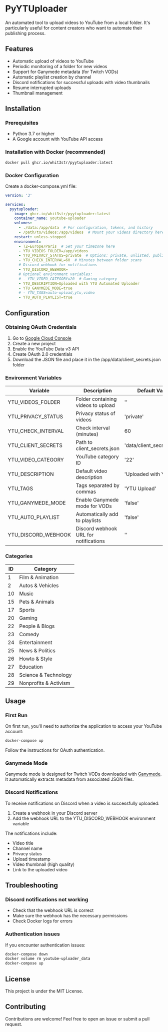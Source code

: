 # PyYTUploader

An automated tool to upload videos to YouTube from a local folder. It's particularly useful for content creators who want to automate their publishing process.

## Features

* Automatic upload of videos to YouTube
* Periodic monitoring of a folder for new videos
* Support for Ganymede metadata (for Twitch VODs)
* Automatic playlist creation by channel
* Discord notifications for successful uploads with video thumbnails
* Resume interrupted uploads
* Thumbnail management

## Installation

### Prerequisites

* Python 3.7 or higher
* A Google account with YouTube API access

### Installation with Docker (recommended)

```bash
docker pull ghcr.io/whit3str/pyytuploader:latest
```

### Docker Configuration

Create a docker-compose.yml file:

```yaml
version: '3'

services:
  pyytuploader:
    image: ghcr.io/whit3str/pyytuploader:latest
    container_name: youtube-uploader
    volumes:
      - ./data:/app/data  # For configuration, tokens, and history
      - /path/to/videos:/app/videos  # Mount your videos directory here
    restart: unless-stopped
    environment:
      - TZ=Europe/Paris  # Set your timezone here
      - YTU_VIDEOS_FOLDER=/app/videos
      - YTU_PRIVACY_STATUS=private  # Options: private, unlisted, public
      - YTU_CHECK_INTERVAL=60  # Minutes between folder scans
      # Discord webhook for notifications
      - YTU_DISCORD_WEBHOOK=
      # Optional environment variables:
      # - YTU_VIDEO_CATEGORY=20  # Gaming category
      - YTU_DESCRIPTION=Uploaded with YTU Automated Uploader
      - YTU_GANYMEDE_MODE=true
      # - YTU_TAGS=auto-upload,ytu,video
      - YTU_AUTO_PLAYLIST=true
```

## Configuration

### Obtaining OAuth Credentials

1. Go to [Google Cloud Console](https://console.cloud.google.com/)
2. Create a new project
3. Enable the YouTube Data v3 API
4. Create OAuth 2.0 credentials
5. Download the JSON file and place it in the /app/data/client_secrets.json folder

### Environment Variables

| Variable | Description | Default Value |
|----------|-------------|---------------|
| YTU_VIDEOS_FOLDER | Folder containing videos to upload | '' |
| YTU_PRIVACY_STATUS | Privacy status of videos | 'private' |
| YTU_CHECK_INTERVAL | Check interval (minutes) | 60 |
| YTU_CLIENT_SECRETS | Path to client_secrets.json | 'data/client_secrets.json' |
| YTU_VIDEO_CATEGORY | YouTube category ID | '22' |
| YTU_DESCRIPTION | Default video description | 'Uploaded with YTU' |
| YTU_TAGS | Tags separated by commas | 'YTU Upload' |
| YTU_GANYMEDE_MODE | Enable Ganymede mode for VODs | 'false' |
| YTU_AUTO_PLAYLIST | Automatically add to playlists | 'false' |
| YTU_DISCORD_WEBHOOK | Discord webhook URL for notifications | '' |

### Categories 

| ID | Category |
|----|----------|
| 1 | Film & Animation |
| 2 | Autos & Vehicles |
| 10 | Music |
| 15 | Pets & Animals |
| 17 | Sports |
| 20 | Gaming |
| 22 | People & Blogs |
| 23 | Comedy |
| 24 | Entertainment |
| 25 | News & Politics |
| 26 | Howto & Style |
| 27 | Education |
| 28 | Science & Technology |
| 29 | Nonprofits & Activism |

## Usage

### First Run

On first run, you'll need to authorize the application to access your YouTube account:

```bash
docker-compose up
```

Follow the instructions for OAuth authentication.

### Ganymede Mode

Ganymede mode is designed for Twitch VODs downloaded with [Ganymede](https://github.com/Zibbp/ganymede). It automatically extracts metadata from associated JSON files.

### Discord Notifications

To receive notifications on Discord when a video is successfully uploaded:

1. Create a webhook in your Discord server
2. Add the webhook URL to the YTU_DISCORD_WEBHOOK environment variable

The notifications include:
- Video title
- Channel name
- Privacy status
- Upload timestamp
- Video thumbnail (high quality)
- Link to the uploaded video

## Troubleshooting

### Discord notifications not working

* Check that the webhook URL is correct
* Make sure the webhook has the necessary permissions
* Check Docker logs for errors

### Authentication issues

If you encounter authentication issues:

```bash
docker-compose down
docker volume rm youtube-uploader_data
docker-compose up
```

## License

This project is under the MIT License.

## Contributing

Contributions are welcome! Feel free to open an issue or submit a pull request.